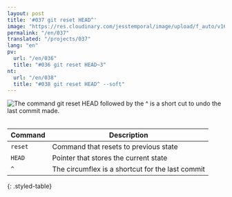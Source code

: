 ```yaml
---
layout: post
title: '#037 git reset HEAD^'
image: "https://res.cloudinary.com/jesstemporal/image/upload/f_auto/v1642878600/gitfichas/en/037/thumbnail_vjzfwl.jpg"
permalink: "/en/037"
translated: "/projects/037"
lang: "en"
pv:
  url: "/en/036"
  title: "#036 git reset HEAD~3"
nt:
  url: "/en/038"
  title: "#038 git reset HEAD^ --soft"
---
```


<img alt="The command git reset HEAD followed by the ^ is a short cut to undo the last commit made." src="https://res.cloudinary.com/jesstemporal/image/upload/v1642878601/gitfichas/en/037/full_dko55b.jpg"><br><br>

| Command | Description |
|---------|-------------|
| `reset` | Command that resets to previous state |
| `HEAD` | Pointer that stores the current state |
| `^` | The circumflex is a shortcut for the last commit |
{: .styled-table}

<!--
<br>
You might also be interested in reading this article:

<a href="https://jtemporal.com/criando-um-novo-branch-e-mudando-pra-ele-com-um-comando/">
  <strong>Criando um novo branch e mudando pra ele com apenas um comando</strong>
</a>
-->